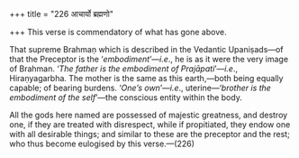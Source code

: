 +++
title = "226 आचार्यो ब्रह्मणो"

+++
This verse is commendatory of what has gone above.

That supreme Brahmaṇ which is described in the Vedantic Upaniṣads—of
that the Preceptor is the ‘*embodiment*’—*i.e*., he is as it were the
very image of Brahman. ‘*The father is the embodiment of
Prajāpati*’—*i.e*., Hiraṇyagarbha. The mother is the same as this
earth,—both being equally capable; of bearing burdens. ‘*One’s
own*’—*i.e*., uterine—‘*brother is the embodiment of the self*’—the
conscious entity within the body.

All the gods here named are possessed of majestic greatness, and destroy
one, if they are treated with disrespect, while if propitiated, they
endow one with all desirable things; and similar to these are the
preceptor and the rest; who thus become eulogised by this verse.—(226)


